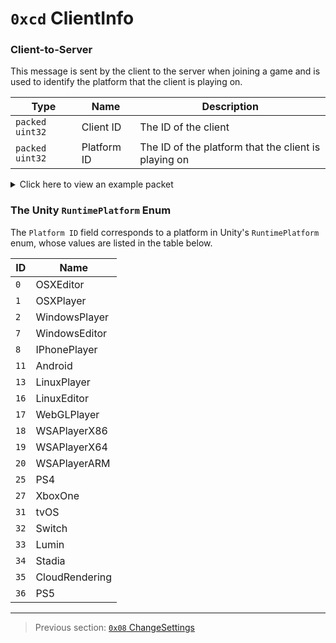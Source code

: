 # `0xcd` ClientInfo

### Client-to-Server

This message is sent by the client to the server when joining a game and is used to identify the platform that the client is playing on.

| Type | Name | Description |
| --- | --- | --- |
| `packed uint32` | Client ID | The ID of the client |
| `packed uint32` | Platform ID | The ID of the platform that the client is playing on |

<details>
    <summary>Click here to view an example packet</summary>

```
01                # Reliable packet
0069              # Nonce
090005            # Hazel message (tag of 0x05 = GameData)
    d3503f8a      # Game ID: -1975562029 (REDSUS)
    0200cd        # Hazel message (tag of 0xcd = ClientInfo)
        05        # Client ID: 5
        02        # Platform ID: 2 (WindowsPlayer)
```
</details>

### The Unity `RuntimePlatform` Enum

The `Platform ID` field corresponds to a platform in Unity's `RuntimePlatform` enum, whose values are listed in the table below.

| ID | Name |
| --- | --- |
| `0` | OSXEditor |
| `1` | OSXPlayer |
| `2` | WindowsPlayer |
| `7` | WindowsEditor |
| `8` | IPhonePlayer |
| `11` | Android |
| `13` | LinuxPlayer |
| `16` | LinuxEditor |
| `17` | WebGLPlayer |
| `18` | WSAPlayerX86 |
| `19` | WSAPlayerX64 |
| `20` | WSAPlayerARM |
| `25` | PS4 |
| `27` | XboxOne |
| `31` | tvOS |
| `32` | Switch |
| `33` | Lumin |
| `34` | Stadia |
| `35` | CloudRendering |
| `36` | PS5 |

---

> Previous section: [`0x08` ChangeSettings](08_changesettings.md)
